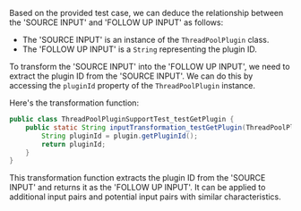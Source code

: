Based on the provided test case, we can deduce the relationship between the 'SOURCE INPUT' and 'FOLLOW UP INPUT' as follows:

- The 'SOURCE INPUT' is an instance of the `ThreadPoolPlugin` class.
- The 'FOLLOW UP INPUT' is a `String` representing the plugin ID.

To transform the 'SOURCE INPUT' into the 'FOLLOW UP INPUT', we need to extract the plugin ID from the 'SOURCE INPUT'. We can do this by accessing the `pluginId` property of the `ThreadPoolPlugin` instance.

Here's the transformation function:

```java
public class ThreadPoolPluginSupportTest_testGetPlugin {
    public static String inputTransformation_testGetPlugin(ThreadPoolPlugin plugin) {
        String pluginId = plugin.getPluginId();
        return pluginId;
    }
}
```

This transformation function extracts the plugin ID from the 'SOURCE INPUT' and returns it as the 'FOLLOW UP INPUT'. It can be applied to additional input pairs and potential input pairs with similar characteristics.